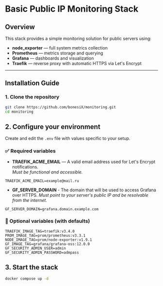 # Basic Public IP Monitoring Stack

## Overview

This stack provides a simple monitoring solution for public servers using:

- **node_exporter** — full system metrics collection
- **Prometheus** — metrics storage and querying
- **Grafana** — dashboards and visualization
- **Traefik** — reverse proxy with automatic HTTPS via Let's Encrypt

---

## Installation Guide

### 1. Clone the repository

```bash
git clone https://github.com/bonesiX/monitoring.git
cd monitoring
```

## 2. Configure your environment

Create and edit the `.env` file with values specific to your setup.

### ✅ Required variables

- **TRAEFIK_ACME_EMAIL** — A valid email address used for Let's Encrypt notifications.  
  _Must be functional and accessible._

```env
TRAEFIK_ACME_EMAIL=example@mail.ru
```

- **GF_SERVER_DOMAIN** - The domain that will be used to access Grafana over HTTPS.
_Must point to your server's public IP and be resolvable from the internet._

```env
GF_SERVER_DOMAIN=grafana.domain.example.com
```

### 🔧 Optional variables (with defaults)

```env
TRAEFIK_IMAGE_TAG=traefik:v3.4.0
PROM_IMAGE_TAG=prom/prometheus:v3.3.1
NODE_IMAGE_TAG=prom/node-exporter:v1.9.1
GF_IMAGE_TAG=grafana/grafana-oss:12.0.0
GF_SECURITY_ADMIN_USER=admin
GF_SECURITY_ADMIN_PASSWORD=admpass
```

## 3. Start the stack

```bash
docker compose up -d
```
